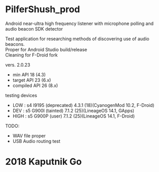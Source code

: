 # PilferShush_prod
Android near-ultra high frequency listener with microphone polling and audio beacon SDK detector  

Test application for researching methods of discovering use of audio beacons.  
Proper for Android Studio build/release  
Cleaning for F-Droid fork

   vers. 2.0.23
   - min API 18 (4.3)
   - target API 23 (6.x)
   - compiled API 26 (8.x)

   testing devices
   - LOW : s4 I9195 (deprecated) 4.3.1 (18)(CyanogenMod 10.2, F-Droid)
   - DEV : s5 G900I (tainted) 7.1.2 (25)(LineageOS 14.1, GApps)
   - HIGH : s5 G900P (user) 7.1.2 (25)(LineageOS 14.1, F-Droid)
 
 TODO:
 - WAV file proper
 - USB Audio routing test

# 2018 Kaputnik Go
